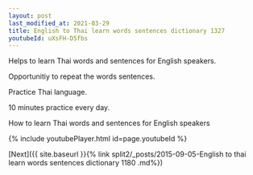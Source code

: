 ```yaml
---
layout: post
last_modified_at: 2021-03-29
title: English to Thai learn words sentences dictionary 1327 
youtubeId: uXsFH-D5fbs
---
```

 
 
Helps to learn Thai words and sentences for English speakers.

Opportunitiy to repeat the words sentences. 

Practice Thai language. 
 
10 minutes practice every day. 
 
How to learn Thai words and sentences for English speakers 
 
{% include youtubePlayer.html id=page.youtubeId %}
 
 
[Next]({{ site.baseurl }}{% link  split2/_posts/2015-09-05-English to thai learn words sentences dictionary 1180 .md%})
 
